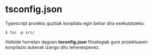 # tsconfig.json

Typescript proiektu guztiak konpilatu egin behar dira exekutatzeko:

```shell
$ tsc -p src/
```

Helbide horretan dagoen **tsconfig.json** fitxategiak gure proiektuaren konpilazio aukerak izango ditu lehenespenez.


